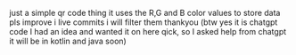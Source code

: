 just a simple qr code thing it uses the R,G and B color values to store data pls improve i live commits i will filter them thankyou (btw yes it is chatgpt code I had an idea and wanted it on here qick, so I asked help from chatgpt it will be in kotlin and java soon)